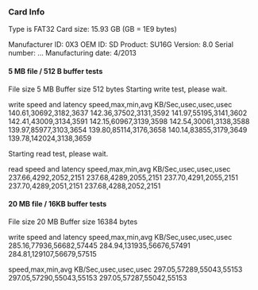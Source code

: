 ### Card Info
Type is FAT32
Card size: 15.93 GB (GB = 1E9 bytes)

Manufacturer ID: 0X3
OEM ID: SD
Product: SU16G
Version: 8.0
Serial number: ...
Manufacturing date: 4/2013


#### 5 MB file / 512 B buffer tests
File size 5 MB
Buffer size 512 bytes
Starting write test, please wait.

write speed and latency
speed,max,min,avg
KB/Sec,usec,usec,usec
140.61,30692,3182,3637
142.36,37502,3131,3592
141.97,55195,3141,3602
142.41,43009,3134,3591
142.15,60967,3139,3598
142.54,30061,3138,3588
139.97,85977,3103,3654
139.80,85114,3176,3658
140.14,83855,3179,3649
139.78,142024,3138,3659

Starting read test, please wait.

read speed and latency
speed,max,min,avg
KB/Sec,usec,usec,usec
237.66,4292,2052,2151
237.68,4289,2055,2151
237.70,4291,2055,2151
237.70,4289,2051,2151
237.68,4288,2052,2151


#### 20 MB file / 16KB buffer tests

File size 20 MB
Buffer size 16384 bytes

write speed and latency
speed,max,min,avg
KB/Sec,usec,usec,usec
285.16,77936,56682,57445
284.94,131935,56676,57491
284.81,129107,56679,57515

speed,max,min,avg
KB/Sec,usec,usec,usec
297.05,57289,55043,55153
297.05,57290,55043,55153
297.05,57287,55042,55153
